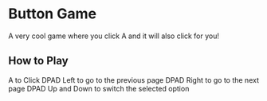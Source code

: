 # Button Game
A very cool game where you click A and it will also click for you!

## How to Play
A to Click
DPAD Left to go to the previous page
DPAD Right to go to the next page
DPAD Up and Down to switch the selected option
